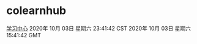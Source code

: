 # colearnhub
[学习中心](http://:56308/colearnhub/)
2020年 10月 03日 星期六 23:41:42 CST
2020年 10月 03日 星期六 15:41:42 GMT

